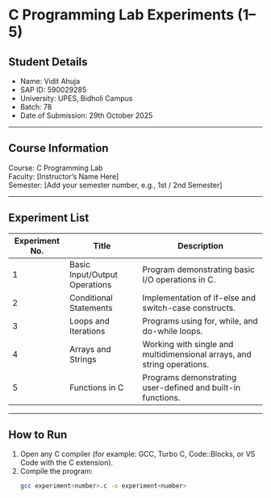 # C Programming Lab Experiments (1–5)

## Student Details
- Name: Vidit Ahuja  
- SAP ID: 590029285  
- University: UPES, Bidholi Campus  
- Batch: 78  
- Date of Submission: 29th October 2025  

---

## Course Information
Course: C Programming Lab  
Faculty: [Instructor’s Name Here]  
Semester: [Add your semester number, e.g., 1st / 2nd Semester]  

---

## Experiment List

| Experiment No. | Title | Description |
|----------------|--------|-------------|
| 1 | Basic Input/Output Operations | Program demonstrating basic I/O operations in C. |
| 2 | Conditional Statements | Implementation of if-else and switch-case constructs. |
| 3 | Loops and Iterations | Programs using for, while, and do-while loops. |
| 4 | Arrays and Strings | Working with single and multidimensional arrays, and string operations. |
| 5 | Functions in C | Programs demonstrating user-defined and built-in functions. |

---

## How to Run
1. Open any C compiler (for example: GCC, Turbo C, Code::Blocks, or VS Code with the C extension).  
2. Compile the program:
   ```bash
   gcc experiment<number>.c -o experiment<number>

